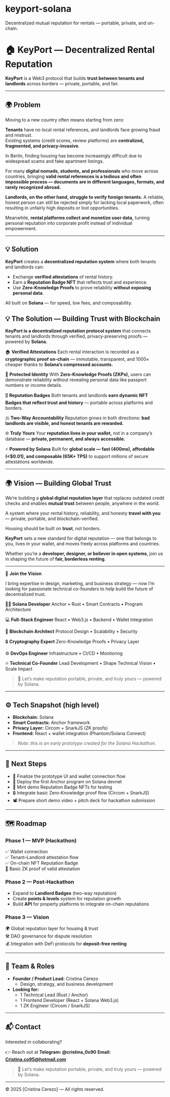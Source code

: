# keyport-solana
Decentralized mutual reputation for rentals — portable, private, and on-chain.

# 🏠 KeyPort — Decentralized Rental Reputation

**KeyPort** is a Web3 protocol that builds **trust between tenants and landlords** across borders — private, portable, and fair.

---

## 🌍 Problem

Moving to a new country often means starting from zero:  

**Tenants** have no local rental references, and landlords face growing fraud and mistrust.  
Existing systems (credit scores, review platforms) are **centralized, fragmented, and privacy-invasive**.

In Berlin, finding housing has become increasingly difficult due to widespread scams and fake apartment listings.

For many **digital nomads, students, and professionals** who move across countries, bringing **valid rental references is a tedious and often impossible process — documents are in different languages, formats, and rarely recognized abroad.**

**Landlords, on the other hand, struggle to verify foreign tenants.** A reliable, honest person can still be rejected simply for lacking local paperwork, often resulting in unfairly high deposits or lost opportunities.

Meanwhile, **rental platforms collect and monetize user data,** turning personal reputation into corporate profit instead of individual empowerment.

---

## 💡 Solution

**KeyPort** creates a **decentralized reputation system** where both tenants and landlords can:

- Exchange **verified attestations** of rental history.  
- Earn a **Reputation Badge NFT** that reflects trust and experience.  
- Use **Zero-Knowledge Proofs** to prove reliability **without exposing personal data**.  

All built on **Solana** — for speed, low fees, and composability.

## 💡 The Solution — Building Trust with Blockchain

**KeyPort is a decentralized reputation protocol system** that connects tenants and landlords through verified, privacy-preserving proofs — powered by **Solana.**

🏠 **Verified Attestations**
Each rental interaction is recorded as a **cryptographic proof on-chain** — immutable, transparent, and 1000× cheaper thanks to **Solana’s compressed accounts.**

🔐 **Protected Identity**
With **Zero-Knowledge Proofs (ZKPs),** users can demonstrate reliability without revealing personal data like passport numbers or income details.

🎖️ **Reputation Badges**
Both tenants and landlords **earn dynamic NFT Badges that reflect trust and history** — portable across platforms and borders.

⚖️ **Two-Way Accountability**
Reputation grows in both directions: **bad landlords are visible, and honest tenants are rewarded.**

🌐 **Truly Yours**
Your **reputation lives in your wallet,** not in a company’s database — **private, permanent, and always accessible.**

⚡ **Powered by Solana**
Built for **global scale — fast (400ms), affordable (<$0.01), and composable (65K+ TPS)** to support millions of secure attestations worldwide.

---

## 🌍 Vision — Building Global Trust

We’re building a **global digital reputation layer** that replaces outdated credit checks and enables **mutual trust** between people, anywhere in the world.  

A system where your rental history, reliability, and honesty **travel with you** — private, portable, and blockchain-verified.  

Housing should be built on **trust**, not borders.  

**KeyPort** sets a new standard for digital reputation — one that belongs to you, lives in your wallet, and moves freely across platforms and countries.  

Whether you’re a **developer, designer, or believer in open systems**, join us in shaping the future of **fair, borderless renting**.  

---

🚀 **Join the Vision**

I bring expertise in design, marketing, and business strategy — now I’m looking for passionate technical co-founders to help build the future of decentralized trust.

👩‍💻 **Solana Developer**
Anchor • Rust • Smart Contracts • Program Architecture

💻 **Full-Stack Engineer**
React • Web3.js • Backend • Wallet Integration

🧠 **Blockchain Architect**
Protocol Design • Scalability • Security

🔒 **Cryptography Expert**
Zero-Knowledge Proofs • Privacy Layer

⚙️ **DevOps Engineer**
Infrastructure • CI/CD • Monitoring

🔥 **Technical Co-Founder**
Lead Development • Shape Technical Vision • Scale Impact

> 🧠 Let’s make reputation portable, private, and truly yours — powered by Solana.

---

## ⚙️ Tech Snapshot (high level)

- **Blockchain:** Solana  
- **Smart Contracts:** Anchor framework  
- **Privacy Layer:** Circom + SnarkJS (ZK proofs)  
- **Frontend:** React + wallet integration (Phantom/Solana Connect)  

> *Note: this is an early prototype created for the Solana Hackathon.*

---

## 🚀 Next Steps

- 🎨 Finalize the prototype UI and wallet connection flow  
- 🧩 Deploy the first Anchor program on Solana devnet  
- 🪪 Mint demo Reputation Badge NFTs for testing  
- 🔒 Integrate basic Zero-Knowledge proof flow (Circom + SnarkJS)  
- 📽️ Prepare short demo video + pitch deck for hackathon submission  

---

## 🗺️ Roadmap

### Phase 1 — MVP (Hackathon)
✅ Wallet connection  
✅ Tenant–Landlord attestation flow  
✅ On-chain NFT Reputation Badge  
🧠 Basic ZK proof of valid attestation  

### Phase 2 — Post-Hackathon
- Expand to **Landlord Badges** (two-way reputation)  
- Create **points & levels** system for reputation growth  
- Build **API** for property platforms to integrate on-chain reputations  

### Phase 3 — Vision
🌍 Global reputation layer for housing & trust  
🛠️ DAO governance for dispute resolution  
💰 Integration with DeFi protocols for **deposit-free renting**

---

## 👥 Team & Roles

- **Founder / Product Lead:** Cristina Cerezo  
  - Design, strategy, and business development  
- **Looking for:**  
  - 1 Technical Lead (Rust / Anchor)  
  - 1 Frontend Developer (React + Solana Web3.js)  
  - 1 ZK Engineer (Circom / SnarkJS)

---

## 📬 Contact

Interested in collaborating?  

👉 Reach out at **Telegram: @cristina_0x90**
**Email: Cristina.co95@hotmail.com**

> 🧠 Let’s make reputation portable, private, and truly yours — powered by Solana.

---

© 2025 [Cristina Cerezo] — All rights reserved.
